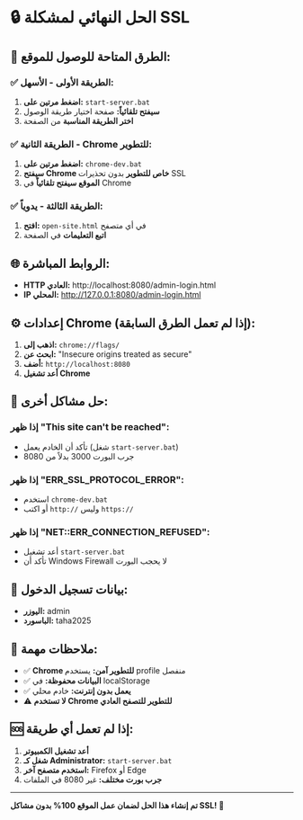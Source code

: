 # 🔒 الحل النهائي لمشكلة SSL

## 🚀 الطرق المتاحة للوصول للموقع:

### ✅ الطريقة الأولى - الأسهل:
1. **اضغط مرتين على:** `start-server.bat`
2. **سيفتح تلقائياً:** صفحة اختيار طريقة الوصول
3. **اختر الطريقة المناسبة** من الصفحة

### ✅ الطريقة الثانية - Chrome للتطوير:
1. **اضغط مرتين على:** `chrome-dev.bat`
2. **سيفتح Chrome خاص للتطوير** بدون تحذيرات SSL
3. **الموقع سيفتح تلقائياً** في Chrome

### ✅ الطريقة الثالثة - يدوياً:
1. **افتح:** `open-site.html` في أي متصفح
2. **اتبع التعليمات** في الصفحة

## 🌐 الروابط المباشرة:

- **HTTP العادي:** http://localhost:8080/admin-login.html
- **IP المحلي:** http://127.0.0.1:8080/admin-login.html

## ⚙️ إعدادات Chrome (إذا لم تعمل الطرق السابقة):

1. **اذهب إلى:** `chrome://flags/`
2. **ابحث عن:** "Insecure origins treated as secure"
3. **أضف:** `http://localhost:8080`
4. **أعد تشغيل Chrome**

## 🔧 حل مشاكل أخرى:

### إذا ظهر "This site can't be reached":
- تأكد أن الخادم يعمل (شغل `start-server.bat`)
- جرب البورت 3000 بدلاً من 8080

### إذا ظهر "ERR_SSL_PROTOCOL_ERROR":
- استخدم `chrome-dev.bat`
- أو اكتب `http://` وليس `https://`

### إذا ظهر "NET::ERR_CONNECTION_REFUSED":
- أعد تشغيل `start-server.bat`
- تأكد أن Windows Firewall لا يحجب البورت

## 📝 بيانات تسجيل الدخول:

- **اليوزر:** admin
- **الباسورد:** taha2025

## 🎯 ملاحظات مهمة:

- ✅ **Chrome للتطوير آمن:** يستخدم profile منفصل
- ✅ **البيانات محفوظة:** في localStorage
- ✅ **يعمل بدون إنترنت:** خادم محلي
- ⚠️ **لا تستخدم Chrome للتطوير للتصفح العادي**

## 🆘 إذا لم تعمل أي طريقة:

1. **أعد تشغيل الكمبيوتر**
2. **شغل كـ Administrator:** `start-server.bat`
3. **استخدم متصفح آخر:** Firefox أو Edge
4. **جرب بورت مختلف:** غير 8080 في الملفات

---
**تم إنشاء هذا الحل لضمان عمل الموقع 100% بدون مشاكل SSL! 🎉**
